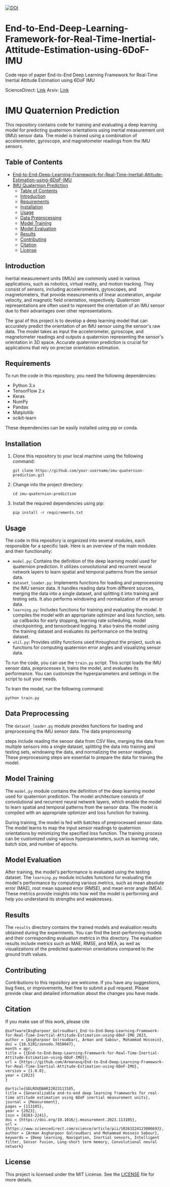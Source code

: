 <a href="https://zenodo.org/badge/latestdoi/603502780"><img src="https://zenodo.org/badge/603502780.svg" alt="DOI"></a>

# End-to-End-Deep-Learning-Framework-for-Real-Time-Inertial-Attitude-Estimation-using-6DoF-IMU
Code repo of paper End-to-End Deep Learning Framework for Real-Time Inertial Attitude Estimation using 6DoF IMU

ScienceDirect: [Link](https://doi.org/10.1016/j.measurement.2023.113105)
Arxiv: [Link](https://arxiv.org/abs/2302.06037)

# IMU Quaternion Prediction

This repository contains code for training and evaluating a deep learning model for predicting quaternion orientations using inertial measurement unit (IMU) sensor data. The model is trained using a combination of accelerometer, gyroscope, and magnetometer readings from the IMU sensors.

## Table of Contents
- [End-to-End-Deep-Learning-Framework-for-Real-Time-Inertial-Attitude-Estimation-using-6DoF-IMU](#end-to-end-deep-learning-framework-for-real-time-inertial-attitude-estimation-using-6dof-imu)
- [IMU Quaternion Prediction](#imu-quaternion-prediction)
  - [Table of Contents](#table-of-contents)
  - [Introduction](#introduction)
  - [Requirements](#requirements)
  - [Installation](#installation)
  - [Usage](#usage)
  - [Data Preprocessing](#data-preprocessing)
  - [Model Training](#model-training)
  - [Model Evaluation](#model-evaluation)
  - [Results](#results)
  - [Contributing](#contributing)
  - [Citation](#citation)
  - [License](#license)

## Introduction
Inertial measurement units (IMUs) are commonly used in various applications, such as robotics, virtual reality, and motion tracking. They consist of sensors, including accelerometers, gyroscopes, and magnetometers, that provide measurements of linear acceleration, angular velocity, and magnetic field orientation, respectively. Quaternion representations are often used to represent the orientation of an IMU sensor due to their advantages over other representations.

The goal of this project is to develop a deep learning model that can accurately predict the orientation of an IMU sensor using the sensor's raw data. The model takes as input the accelerometer, gyroscope, and magnetometer readings and outputs a quaternion representing the sensor's orientation in 3D space. Accurate quaternion prediction is crucial for applications that rely on precise orientation estimation.

## Requirements
To run the code in this repository, you need the following dependencies:
- Python 3.x
- TensorFlow 2.x
- Keras
- NumPy
- Pandas
- Matplotlib
- scikit-learn

These dependencies can be easily installed using pip or conda.

## Installation
1. Clone this repository to your local machine using the following command:
   ```
   git clone https://github.com/your-username/imu-quaternion-prediction.git
   ```
2. Change into the project directory:
   ```
   cd imu-quaternion-prediction
   ```
3. Install the required dependencies using pip:
   ```
   pip install -r requirements.txt
   ```

## Usage
The code in this repository is organized into several modules, each responsible for a specific task. Here is an overview of the main modules and their functionality:

- `model.py`: Contains the definition of the deep learning model used for quaternion prediction. It utilizes convolutional and recurrent neural network layers to learn spatial and temporal patterns from the sensor data.
- `dataset_loader.py`: Implements functions for loading and preprocessing the IMU sensor data. It handles reading data from different sources, merging the data into a single dataset, and splitting it into training and testing sets. It also performs windowing and normalization of the sensor data.
- `learning.py`: Includes functions for training and evaluating the model. It compiles the model with an appropriate optimizer and loss function, sets up callbacks for early stopping, learning rate scheduling, model checkpointing, and tensorboard logging. It also trains the model using the training dataset and evaluates its performance on the testing dataset.
- `util.py`: Provides utility functions used throughout the project, such as functions for computing quaternion error angles and visualizing sensor data.

To run the code, you can use the `train.py` script. This script loads the IMU sensor data, preprocesses it, trains the model, and evaluates its performance. You can customize the hyperparameters and settings in the script to suit your needs.

To train the model, run the following command:
```
python train.py
```

## Data Preprocessing
The `dataset_loader.py` module provides functions for loading and preprocessing the IMU sensor data. The data preprocessing

 steps include reading the sensor data from CSV files, merging the data from multiple sensors into a single dataset, splitting the data into training and testing sets, windowing the data, and normalizing the sensor readings. These preprocessing steps are essential to prepare the data for training the model.

## Model Training
The `model.py` module contains the definition of the deep learning model used for quaternion prediction. The model architecture consists of convolutional and recurrent neural network layers, which enable the model to learn spatial and temporal patterns from the sensor data. The model is compiled with an appropriate optimizer and loss function for training.

During training, the model is fed with batches of preprocessed sensor data. The model learns to map the input sensor readings to quaternion orientations by minimizing the specified loss function. The training process can be customized using various hyperparameters, such as learning rate, batch size, and number of epochs.

## Model Evaluation
After training, the model's performance is evaluated using the testing dataset. The `learning.py` module includes functions for evaluating the model's performance by computing various metrics, such as mean absolute error (MAE), root mean squared error (RMSE), and mean error angle (MEA). These metrics provide insights into how well the model is performing and help you understand its strengths and weaknesses.

## Results
The `results` directory contains the trained models and evaluation results obtained during the experiments. You can find the best-performing models and their corresponding evaluation metrics in this directory. The evaluation results include metrics such as MAE, RMSE, and MEA, as well as visualizations of the predicted quaternion orientations compared to the ground truth values.

## Contributing
Contributions to this repository are welcome. If you have any suggestions, bug fixes, or improvements, feel free to submit a pull request. Please provide clear and detailed information about the changes you have made.

## Citation

If you make use of this work, please cite

```
@software{Asgharpoor_Golroudbari_End-to-End-Deep-Learning-Framework-for-Real-Time-Inertial-Attitude-Estimation-using-6DoF-IMU_2023,
author = {Asgharpoor Golroudbari, Arman and Sabour, Mohammad Hossein},
doi = {10.5281/zenodo.7850047},
month = apr,
title = {{End-to-End-Deep-Learning-Framework-for-Real-Time-Inertial-Attitude-Estimation-using-6DoF-IMU}},
url = {https://github.com/Armanasq/End-to-End-Deep-Learning-Framework-for-Real-Time-Inertial-Attitude-Estimation-using-6DoF-IMU},
version = {1.0.0},
year = {2023}
}
```

```
@article{GOLROUDBARI2023113105,
title = {Generalizable end-to-end deep learning frameworks for real-time attitude estimation using 6DoF inertial measurement units},
journal = {Measurement},
pages = {113105},
year = {2023},
issn = {0263-2241},
doi = {https://doi.org/10.1016/j.measurement.2023.113105},
url = {https://www.sciencedirect.com/science/article/pii/S0263224123006693},
author = {Arman Asgharpoor Golroudbari and Mohammad Hossein Sabour},
keywords = {Deep learning, Navigation, Inertial sensors, Intelligent filter, Sensor fusion, Long-short term memory, Convolutional neural network}
```

## License
This project is licensed under the MIT License. See the [LICENSE](LICENSE) file for more details.
